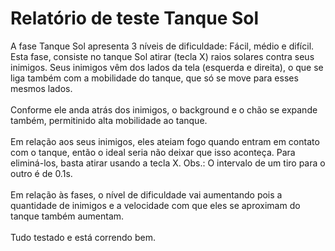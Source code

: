 # Relatório de teste Tanque Sol

A  fase Tanque Sol apresenta 3 níveis de dificuldade: Fácil, médio e difícil. Esta fase, consiste no tanque Sol atirar (tecla X) raios solares contra seus inimigos. Seus inimigos vêm dos lados da tela (esquerda e direita), o que se liga também com a mobilidade do tanque, que só se move para esses mesmos lados.
<br>
<br>
Conforme ele anda atrás dos inimigos, o background e o chão se expande também, permitinido alta mobilidade ao tanque.
<br>
<br>
Em relação aos seus inimigos, eles ateiam fogo quando entram em contato com o tanque, então o ideal seria não deixar que isso aconteça. Para eliminá-los, basta atirar usando a tecla X. Obs.: O intervalo de um tiro para o outro é de 0.1s.
<br>
<br>
Em relação às fases, o nível de dificuldade vai aumentando pois a quantidade de inimigos e a velocidade com que eles se aproximam do tanque também aumentam.
<br>
<br>
Tudo testado e está correndo bem.
